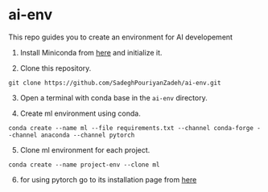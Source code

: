 # ai-env
This repo guides you to create an environment for AI developement

1. Install Miniconda from [here](https://docs.conda.io/en/main/miniconda.html) and initialize it.

2. Clone this repository.

```git clone https://github.com/SadeghPouriyanZadeh/ai-env.git```

3. Open a terminal with conda base in the ```ai-env``` directory.

4. Create ml environment using conda.

```conda create --name ml --file requirements.txt --channel conda-forge --channel anaconda --channel pytorch```

5. Clone ml environment for each project.

```conda create --name project-env --clone ml```

6. for using pytorch go to its installation page from [here](https://pytorch.org/get-started/locally/)
